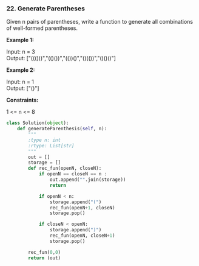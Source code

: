 ### 22. Generate Parentheses

Given n pairs of parentheses, write a function to generate all combinations of well-formed parentheses.

**Example 1:**

Input: n = 3  
Output: ["((()))","(()())","(())()","()(())","()()()"]

**Example 2:**

Input: n = 1  
Output: ["()"]

**Constraints:**

1 <= n <= 8

```python
class Solution(object):
    def generateParenthesis(self, n):
        """
        :type n: int
        :rtype: List[str]
        """
        out = []
        storage = []
        def rec_fun(openN, closeN):
            if openN == closeN == n :
                out.append("".join(storage))
                return

            if openN < n:
                storage.append("(")
                rec_fun(openN+1, closeN)
                storage.pop()

            if closeN < openN:
                storage.append(")")
                rec_fun(openN, closeN+1)
                storage.pop()

        rec_fun(0,0)
        return (out)
```